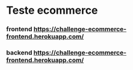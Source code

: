 # Teste ecommerce

### frontend https://challenge-ecommerce-frontend.herokuapp.com/

### backend https://challenge-ecommerce-frontend.herokuapp.com/
